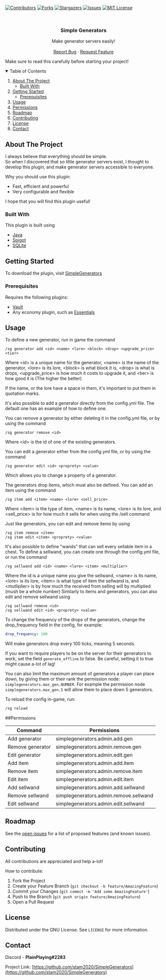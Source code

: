[![Contributors][contributors-shield]][contributors-url]
[![Forks][forks-shield]][forks-url]
[![Stargazers][stars-shield]][stars-url]
[![Issues][issues-shield]][issues-url]
[![MIT License][license-shield]][license-url]



<br />
<p align="center">
  <h3 align="center">Simple Generators</h3>

  <p align="center">
    Make generator servers easily!
    <br />
    <br />
    <a href="https://github.com/stam2020/SimpleGenerators/issues">Report Bug</a>
    ·
    <a href="https://github.com/stam2020/SimpleGenerators/issues">Request Feature</a>
  </p>
</p>

Make sure to read this carefully before starting your project!
<details open="open">
  <summary>Table of Contents</summary>
  <ol>
    <li>
      <a href="#about-the-project">About The Project</a>
      <ul>
        <li><a href="#built-with">Built With</a></li>
      </ul>
    </li>
    <li>
      <a href="#getting-started">Getting Started</a>
      <ul>
        <li><a href="#prerequisites">Prerequisites</a></li>
      </ul>
    </li>
    <li><a href="#usage">Usage</a></li>
    <li><a href="#permissions">Permissions</a></li>
    <li><a href="#roadmap">Roadmap</a></li>
    <li><a href="#contributing">Contributing</a></li>
    <li><a href="#license">License</a></li>
    <li><a href="#contact">Contact</a></li>
  </ol>
</details>




## About The Project

I always believe that everything should be simple.
<br>
So when I discovered that so little generator servers exist, I thought to develop this plugin, and make generator servers accessible to everyone. 

Why you should use this plugin:
* Fast, efficient and powerful
* Very configurable and flexible


I hope that you will find this plugin useful!

### Built With

This plugin is built using
* [Java](https://www.java.com/en/)
* [Spigot](https://www.spigotmc.org/)
* [SQLite](https://www.sqlite.org/index.html)




## Getting Started

To download the plugin, visit [SimpleGenerators](https://www.spigotmc.org/resources/simplegenerators.94621/)

### Prerequisites

Requires the following plugins:
* [Vault](https://dev.bukkit.org/projects/vault)
* Any economy plugin, such as [Essentials](https://www.spigotmc.org/resources/essentialsx.9089/)


## Usage

To define a new generator, run in game the command 
```
/sg generator add <id> <name> <lore> <block> <drop> <upgrade_price> <tier>
```
Where \<id> is a unique name for the generator, \<name> is the name of the generator, \<lore> is its lore, \<block> is what block it is, \<drop> is what is drops, \<upgrade_price> is how much it costs to upgrade it, and \<tier> is how good it is (The higher the better)

If the name, or the lore have a space in them, it's important to put them in quotation marks.

It's also possible to add a generator directly from the config.yml file. The default one has an example of how to define one.

You can remove a generator by either deleting it in the config.yml file, or by using the command
```
/sg generator remove <id>
```
Where \<id> is the id of one of the existing generators.

You can edit a generator either from the config.yml file, or by using the command
```
/sg generator edit <id> <proprety> <value>
```
Which allows you to change a property of a generator. 

The generators drop items, which must also be defined. You can add an item using the command
```
/sg item add <item> <name> <lore> <sell_price>
```
Where \<item> is the type of item, \<name> is its name, \<lore> is its lore, and \<sell_price> is for how much it sells for when using the /sell command

Just like generators, you can edit and remove items by using
```
/sg item remove <item>
/sg item edit <item> <proprety> <value>
```

It's also possible to define "wands" that can sell every sellable item in a chest. To define a sellwand, you can create one through the config.yml file, or run the command
```
/sg sellwand add <id> <name> <lore> <item> <multiplier>
``` 
Where the id is a unique name you give the sellwand, \<name> is its name, \<lore> is its lore, \<item> is what type of item the sellwand is, and \<mutliplier> is by how much the received from selling will by multiplied (mush be a whole number) 
Similarly to items and generators, you can also edit and remove sellwand using
```
/sg sellwand remove <id>
/sg sellwand edit <id> <proprety> <value>
```

To change the frequency of the drops of the generators, change the drop_frequency field in the config, for example:
```yaml
drop_frequency: 100
```
Will make generators drop every 100 ticks, meaning 5 seconds.

If you want to require players to be on the server for their generators to work, set the field ```generate_offline``` to false. Be careful, setting it to true might cause a-lot of lag!
 
You can also limit the maximum amount of generators a player can place down, by giving them or their rank the permission node: ```simplegenerators.max_gen.NUMBER```. For example the permission node ```simplegenerators.max_gen.5``` will allow them to place down 5 generators.
 
To reload the config in-game, run:
```sh
/sg reload
```

##Permissions

Command | Permissions
--- | ---
Add generator | simplegenerators.admin.add.gen
Remove generator | simplegenerators.admin.remove.gen
Edit generator | simplegenerators.admin.edit.gen
Add item | simplegenerators.admin.add.item
Remove item | simplegenerators.admin.remove.item
Edit item | simplegenerators.admin.edit.item
Add sellwand | simplegenerators.admin.add.sellwand
Remove sellwand | simplegenerators.admin.remove.sellwand
Edit sellwand | simplegenerators.admin.edit.sellwand



## Roadmap

See the [open issues](https://github.com/stam2020/SimpleGenerators/issues) for a list of proposed features (and known issues).



## Contributing

All contributions are appreciated and help a-lot!

How to contribute:

1. Fork the Project
2. Create your Feature Branch (`git checkout -b feature/AmazingFeature`)
3. Commit your Changes (`git commit -m 'Add some AmazingFeature'`)
4. Push to the Branch (`git push origin feature/AmazingFeature`)
5. Open a Pull Request




## License

Distributed under the GNU License. See `LICENSE` for more information.




## Contact

Discord - **PlainPlaying#2283**

Project Link: [https://github.com/stam2020/SimpleGenerators](https://github.com/stam2020/SimpleGenerators)



[contributors-shield]: https://img.shields.io/github/contributors/stam2020/SimpleGenerators.svg?style=for-the-badge
[contributors-url]: https://github.com/stam2020/SimpleGenerators/graphs/contributors
[forks-shield]: https://img.shields.io/github/forks/stam2020/SimpleGenerators.svg?style=for-the-badge
[forks-url]: https://github.com/stam2020/SimpleGenerators/network/members
[stars-shield]: https://img.shields.io/github/stars/stam2020/SimpleGenerators.svg?style=for-the-badge
[stars-url]: https://github.com/stam2020/SimpleGenerators/stargazers
[issues-shield]: https://img.shields.io/github/issues/stam2020/SimpleGenerators.svg?style=for-the-badge
[issues-url]: https://github.com/stam2020/SimpleGenerators/issues
[license-shield]: https://img.shields.io/github/license/stam2020/SimpleGenerators.svg?style=for-the-badge
[license-url]: https://github.com/stam2020/SimpleGenerators/blob/master/LICENSE
[product-screenshot]: images/screenshot.png
